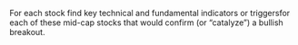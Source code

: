  For each stock find key technical and fundamental indicators or triggersfor each of these mid-cap stocks that would confirm (or “catalyze”) a bullish breakout. 